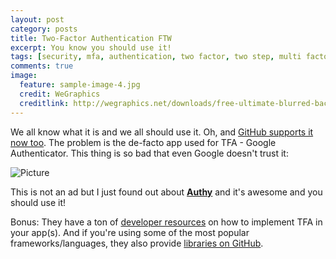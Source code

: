 ```yaml
---
layout: post
category: posts
title: Two-Factor Authentication FTW
excerpt: You know you should use it!
tags: [security, mfa, authentication, two factor, two step, multi factor, tfa, 2fa]
comments: true
image:
  feature: sample-image-4.jpg
  credit: WeGraphics
  creditlink: http://wegraphics.net/downloads/free-ultimate-blurred-background-pack/
---
```


We all know what it is and we all should use it. Oh, and [GitHub supports it now too](https://github.com/blog/1614-two-factor-authentication). The problem is the de-facto app used for TFA - Google Authenticator. This thing is so bad that even Google doesn't trust it:

![Picture](https://coderwall-assets-0.s3.amazonaws.com/uploads/picture/file/2056/Screen_Shot_2013-09-07_at_14.05.11.png)

This is not an ad but I just found out about [**Authy**](https://www.authy.com/) and it's awesome and you should use it!

Bonus: They have a ton of [developer resources](https://www.authy.com/developer) on how to implement TFA in your app(s). And if you're using some of the most popular frameworks/languages, they also provide [libraries on GitHub](https://github.com/authy).

